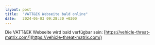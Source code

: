 ```yaml
---
layout: post
title:  "VATT&EK Webseite bald online"
date:   2024-06-03 09:28:30 +0200
---
```



Die VATT&EK Webseite wird bald verfügbar sein: [https://vehicle-threat-matrix.com/](https://vehicle-threat-matrix.com/)
